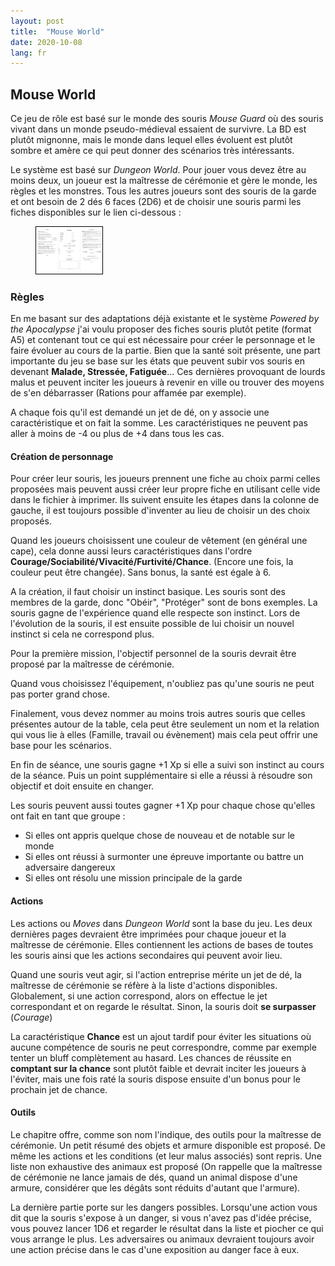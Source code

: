 ```yaml
---
layout: post
title:  "Mouse World"
date: 2020-10-08
lang: fr
---
```

<h2>Mouse World</h2>
<p>Ce jeu de rôle est basé sur le monde des souris <em>Mouse Guard</em> où des souris vivant dans un monde pseudo-médieval essaient de survivre. La BD est plutôt mignonne, mais le monde dans lequel elles évoluent est plutôt sombre et amère ce qui peut donner des scénarios très intéressants.</p>

<p>Le système est basé sur <em>Dungeon World</em>. Pour jouer vous devez être au moins deux, un joueur est la maîtresse de cérémonie et gère le monde, les règles et les monstres. Tous les autres joueurs sont des souris de la garde et ont besoin de 2 dés 6 faces (2D6) et de choisir une souris parmi les fiches disponibles sur le lien ci-dessous : </p>

<figure id="fiches">
	<a href="/mouse_world/"><img src="/images/rpg/mouse_world_fiches.png" width="25%" style="border: 1px solid black;"></a>
</figure>

<h3>Règles</h3>
<p>En me basant sur des adaptations déjà existante et le système <em>Powered by the Apocalypse</em> j'ai voulu proposer des fiches souris plutôt petite (format A5) et contenant tout ce qui est nécessaire pour créer le personnage et le faire évoluer au cours de la partie. Bien que la santé soit présente, une part importante du jeu se base sur les états que peuvent subir vos souris en devenant <b>Malade, Stressée, Fatiguée</b>... Ces dernières provoquant de lourds malus et peuvent inciter les joueurs à revenir en ville ou trouver des moyens de s'en débarrasser (Rations pour affamée par exemple).</p>

<p>A chaque fois qu'il est demandé un jet de dé, on y associe une caractéristique et on fait la somme. Les caractéristiques ne peuvent pas aller à moins de -4 ou plus de +4 dans tous les cas.</p>

<h4>Création de personnage</h4>
<p>Pour créer leur souris, les joueurs prennent une fiche au choix parmi celles proposées mais peuvent aussi créer leur propre fiche en utilisant celle vide dans le fichier à imprimer. Ils suivent ensuite les étapes dans la colonne de gauche, il est toujours possible d'inventer au lieu de choisir un des choix proposés.</p>
<p>Quand les joueurs choisissent une couleur de vêtement (en général une cape), cela donne aussi leurs caractéristiques dans l'ordre <b>Courage/Sociabilité/Vivacité/Furtivité/Chance</b>. (Encore une fois, la couleur peut être changée). Sans bonus, la santé est égale à 6.</p>
<p>A la création, il faut choisir un instinct basique. Les souris sont des membres de la garde, donc "Obéir", "Protéger" sont de bons exemples. La souris gagne de l'expérience quand elle respecte son instinct. Lors de l'évolution de la souris, il est ensuite possible de lui choisir un nouvel instinct si cela ne correspond plus.</p>
<p>Pour la première mission, l'objectif personnel de la souris devrait être proposé par la maîtresse de cérémonie.<p>

<p>Quand vous choisissez l'équipement, n'oubliez pas qu'une souris ne peut pas porter grand chose.</p>
<p>Finalement, vous devez nommer au moins trois autres souris que celles présentes autour de la table, cela peut être seulement un nom et la relation qui vous lie à elles (Famille, travail ou évènement) mais cela peut offrir une base pour les scénarios.</p>

<p>En fin de séance, une souris gagne +1 Xp si elle a suivi son instinct au cours de la séance. Puis un point supplémentaire si elle a réussi à résoudre son objectif et doit ensuite en changer.<p>
<p>Les souris peuvent aussi toutes gagner +1 Xp pour chaque chose qu'elles ont fait en tant que groupe :
	<ul>
		<li>Si elles ont appris quelque chose de nouveau et de notable sur le monde</li>
		<li>Si elles ont réussi à surmonter une épreuve importante ou battre un adversaire dangereux</li>
		<li>Si elles ont résolu une mission principale de la garde</li>
	</ul>
</p>

<h4>Actions</h4>
<p>Les actions ou <em>Moves</em> dans <em>Dungeon World</em> sont la base du jeu. Les deux dernières pages devraient être imprimées pour chaque joueur et la maîtresse de cérémonie. Elles contiennent les actions de bases de toutes les souris ainsi que les actions secondaires qui peuvent avoir lieu.</p>

<p>Quand une souris veut agir, si l'action entreprise mérite un jet de dé, la maîtresse de cérémonie se réfère à la liste d'actions disponibles. Globalement, si une action correspond, alors on effectue le jet correspondant et on regarde le résultat. Sinon, la souris doit <b>se surpasser</b> (<em>Courage</em>)</p>

<p>La caractéristique <b>Chance</b> est un ajout tardif pour éviter les situations où aucune compétence de souris ne peut correspondre, comme par exemple tenter un bluff complètement au hasard. Les chances de réussite en <b>comptant sur la chance</b> sont plutôt faible et devrait inciter les joueurs à l'éviter, mais une fois raté la souris dispose ensuite d'un bonus pour le prochain jet de chance.</p>

<h4>Outils</h4>
<p>Le chapitre offre, comme son nom l'indique, des outils pour la maîtresse de cérémonie. Un petit résumé des objets et armure disponible est proposé. De même les actions et les conditions (et leur malus associés) sont repris. Une liste non exhaustive des animaux est proposé (On rappelle que la maîtresse de cérémonie ne lance jamais de dés, quand un animal dispose d'une armure, considérer que les dégâts sont réduits d'autant que l'armure).</p>

<p>La dernière partie porte sur les dangers possibles. Lorsqu'une action vous dit que la souris s'expose à un danger, si vous n'avez pas d'idée précise, vous pouvez lancer 1D6 et regarder le résultat dans la liste et piocher ce qui vous arrange le plus. Les adversaires ou animaux devraient toujours avoir une action précise dans le cas d'une exposition au danger face à eux.</p>